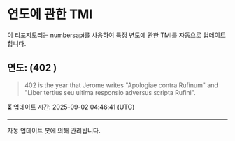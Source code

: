 
# 연도에 관한 TMI

이 리포지토리는 numbersapi를 사용하여 특정 년도에 관한 TMI를 자동으로 업데이트합니다.

## 연도: (402 )
> 402 is the year that Jerome writes "Apologiae contra Rufinum" and "Liber tertius seu ultima responsio adversus scripta Rufini".

⏳ 업데이트 시간: 2025-09-02 04:46:41 (UTC)

---
자동 업데이트 봇에 의해 관리됩니다.
